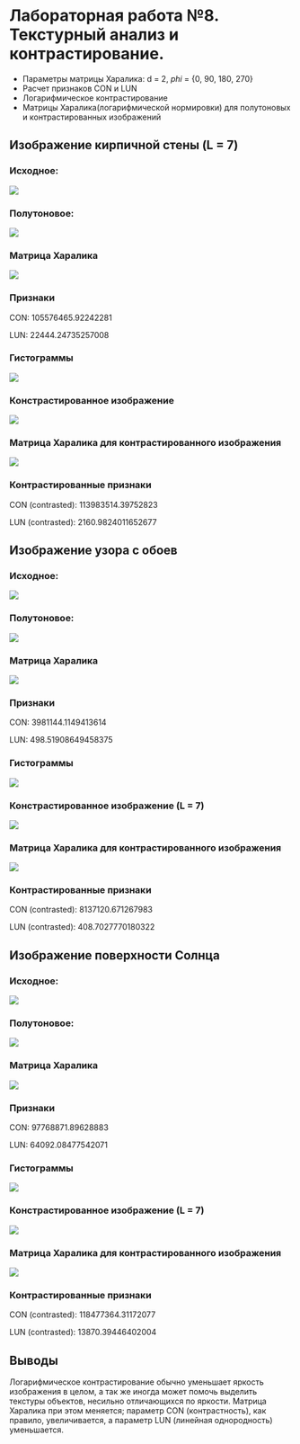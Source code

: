 # Лабораторная работа №8. Текстурный анализ и контрастирование.
- Параметры матрицы Харалика: d = 2, $phi$ = {0, 90, 180, 270}
- Расчет признаков CON и LUN
- Логарифмическое контрастирование
- Матрицы Харалика(логарифмической нормировки) для полутоновых и контрастированных изображений

##  Изображение кирпичной стены (L = 7)
### Исходное:

![](src/kirp.png)

### Полутоновое:

![](results/semitone/kirp.png)

### Матрица Харалика

![](results/haralik/kirp.png)

### Признаки
CON: 105576465.92242281

LUN: 22444.24735257008

### Гистограммы
![](results/histograms/kirp.png)

### Констрастированное изображение
![](results/contrasted/kirp.png)

### Матрица Харалика для контрастированного изображения
![](results/haralik_contrasted/kirp.png)

### Контрастированные признаки
CON (contrasted): 113983514.39752823

LUN (contrasted): 2160.9824011652677


##  Изображение узора с обоев
### Исходное:

![](src/oboi.png)

### Полутоновое:

![](results/semitone/oboi.png)

### Матрица Харалика

![](results/haralik/oboi.png)

### Признаки
CON: 3981144.1149413614

LUN: 498.51908649458375

### Гистограммы
![](results/histograms/oboi.png)

### Констрастированное изображение (L = 7)
![](results/contrasted/oboi.png)

### Матрица Харалика для контрастированного изображения
![](results/haralik_contrasted/oboi.png)

### Контрастированные признаки
CON (contrasted): 8137120.671267983

LUN (contrasted): 408.7027770180322
##  Изображение поверхности Солнца
### Исходное:

![](src/sun.png)

### Полутоновое:

![](results/semitone/sun.png)

### Матрица Харалика

![](results/haralik/sun.png)

### Признаки
CON: 97768871.89628883

LUN: 64092.08477542071

### Гистограммы
![](results/histograms/sun.png)

### Констрастированное изображение (L = 7)
![](results/contrasted/sun.png)

### Матрица Харалика для контрастированного изображения
![](results/haralik_contrasted/sun.png)

### Контрастированные признаки
CON (contrasted): 118477364.31172077

LUN (contrasted): 13870.39446402004

## Выводы
Логарифмическое контрастирование обычно уменьшает яркость изображения в целом, а так же иногда может помочь выделить текстуры объектов, несильно отличающихся по яркости. Матрица Харалика при этом меняется; параметр CON (контрастность), как правило, увеличивается, а параметр LUN (линейная однородность) уменьшается.